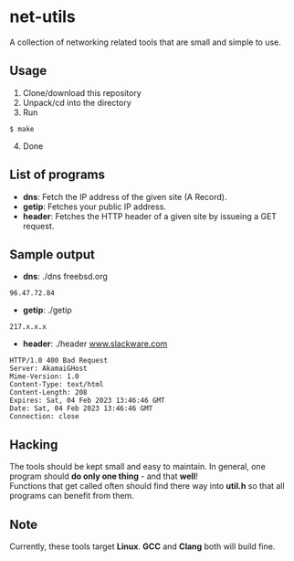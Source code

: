 # net-utils

A collection of networking related tools that are small and simple to use.

## Usage
1. Clone/download this repository
2. Unpack/cd into the directory
3. Run
```Sh
$ make
```
4. Done

## List of programs
- **dns**: Fetch the IP address of the given site (A Record).
- **getip**: Fetches your public IP address.
- **header**: Fetches the HTTP header of a given site by issueing a GET request.

## Sample output
- **dns**: ./dns freebsd.org
```Sh
96.47.72.84
```
- **getip**: ./getip
```Sh
217.x.x.x
```
- **header**: ./header www.slackware.com
```Sh
HTTP/1.0 400 Bad Request
Server: AkamaiGHost
Mime-Version: 1.0
Content-Type: text/html
Content-Length: 208
Expires: Sat, 04 Feb 2023 13:46:46 GMT
Date: Sat, 04 Feb 2023 13:46:46 GMT
Connection: close
```

## Hacking
The tools should be kept small and easy to maintain. In general, one program should **do only one thing** - and that **well**!   
Functions that get called often should find there way into **util.h** so that all programs can benefit from them.

## Note
Currently, these tools target **Linux**. **GCC** and **Clang** both will build fine.
